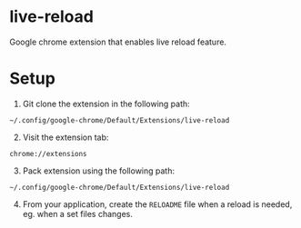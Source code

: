 # live-reload
Google chrome extension that enables live reload feature.

# Setup

1. Git clone the extension in the following path:

```
~/.config/google-chrome/Default/Extensions/live-reload
```

2. Visit the extension tab:

```
chrome://extensions
```

3. Pack extension using the following path:

```
~/.config/google-chrome/Default/Extensions/live-reload
```

4. From your application, create the `RELOADME` file when a reload is needed, eg. when a set files changes.
